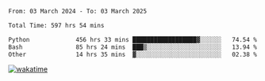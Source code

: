 <!--START_SECTION:waka-->

```txt
From: 03 March 2024 - To: 03 March 2025

Total Time: 597 hrs 54 mins

Python             456 hrs 33 mins ██████████████████▓░░░░░░   74.54 %
Bash               85 hrs 24 mins  ███▒░░░░░░░░░░░░░░░░░░░░░   13.94 %
Other              14 hrs 35 mins  ▓░░░░░░░░░░░░░░░░░░░░░░░░   02.38 %
```

<!--END_SECTION:waka-->
[![wakatime](https://wakatime.com/badge/user/5f89a63a-5294-4958-ad30-2b3455e63f2a.svg)](https://wakatime.com/@5f89a63a-5294-4958-ad30-2b3455e63f2a)
